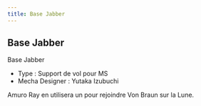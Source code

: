 ```yaml
---
title: Base Jabber
---
```


Base Jabber
-----------




Base Jabber


* Type : Support de vol pour MS
* Mecha Designer : Yutaka Izubuchi


Amuro Ray en utilisera un pour rejoindre Von Braun sur la Lune.

